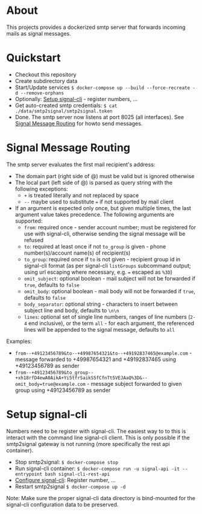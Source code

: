 # About
This projects provides a dockerized smtp server that forwards incoming mails as signal messages.

# Quickstart
- Checkout this repository
- Create subdirectory data
- Start/Update services `$ docker-compose up --build --force-recreate -d --remove-orphans`
- Optionally: [Setup signal-cli](#setup-signal-cli) - register numbers, ...
- Get auto-created smtp credentials: `$ cat ./data/smtp2signal/smtp2signal.token`
- Done. The smtp server now listens at port 8025 (all interfaces). See [Signal Message Routing](#signal-message-routing) for howto send messages.

# Signal Message Routing
The smtp server evaluates the first mail recipient's address:
- The domain part (right side of @) must be valid but is ignored otherwise
- The local part (left side of @) is parsed as query string with the following exceptions:
  * `+` is treated literally and not replaced by space
  * `--` maybe used to substitute `=` if not supported by mail client
- If an argument is expected only once, but given multiple times, the last argument value takes precedence. The following arguments are supported:
  * `from`: required once - sender account number; must be registered for use with signal-cli, otherwise sending the signal message will be refused
  * `to`:  required at least once if not `to_group` is given - phone number(s)/account name(s) of recipient(s)
  * `to_group`: required once if `to` is not given - recipient group id in signal-cli format (as per signal-cli `listGroups` subcommand output; using url escaping where necessary, e.g. `=` escaped as `%3D`) 
  * `omit_subject`: optional boolean - mail subject will not be forwarded if `true`, defaults to `false`
  * `omit_body`: optional boolean - mail body will not be forwarded if `true`, defaults to `false`
  * `body_separator`: optional string - characters to insert between subject line and body, defaults to `\n\n`
  * `lines`: optional set of single line numbers, ranges of line numbers (`2-4` end inclusive), or the term `all` - for each argument, the referenced lines will be appended to the signal message, defaults to `all`

Examples:
 - `from--+49123456789&to--+49987654321&to--+49192837465@example.com` - message forwarded to +49987654321 and +49192837465 using +49123456789 as sender
 - `from--+49123456789&to_group--+xh18rfD4ewA0AikA+Yi5tfrSaikS5fCfnTt5VEJAaQ%3D&--omit_body=true@example.com` - message subject forwarded to given group using +49123456789 as sender

# Setup signal-cli
Numbers need to be register with signal-cli. The easiest way to to this is interact with the command line signal-cli client. This is only possible if the smtp2signal gateway is not running (more specifically the rest api container).

- Stop smtp2signal: `$ docker-compose stop`
- Run signal-cli container: `$ docker-compose run -u signal-api -it --entrypoint bash signal-cli-rest-api`
- [Configure signal-cli](https://github.com/AsamK/signal-cli#usage): Register number, ...
- Restart smtp2signal `$ docker-compose up -d`

Note: Make sure the proper signal-cli data directory is bind-mounted for the signal-cli configuration data to be preserved.
